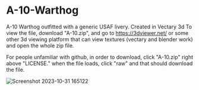 # A-10-Warthog 
 A-10 Warthog outfitted with a generic USAF livery.
Created in Vectary 3d
To view the file, download "A-10.zip", and go to https://3dviewer.net/ or some other 3d viewing platform that can view textures (vectary and blender work) and open the whole zip file.

For people unfamiliar with github, in order to download, click "A-10.zip" right above "LICENSE." when the file loads, click "raw" and that should download the file.

![Screenshot 2023-10-31 165122](https://github.com/B-don-don/A-10-Warthog/assets/114553146/626893a6-94af-4ae4-b7ad-9e436da5873e)
